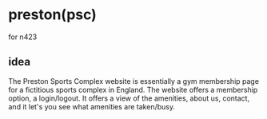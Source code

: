 # preston(psc)
 for n423

## idea
The Preston Sports Complex website is essentially a gym membership page for a fictitious sports complex in England.
The website offers a membership option, a login/logout. It offers a view of the amenities, about us, contact, and it let's you see what amenities are taken/busy. 

